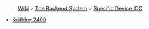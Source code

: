 > [Wiki](Home) > [The Backend System](The-Backend-System) > [Specific Device IOC](Specific-Device-IOC)

* [Keithley 2400](Keithley-2400)